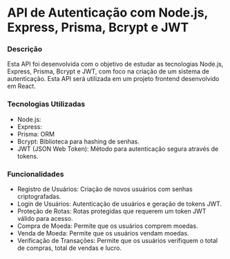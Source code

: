 # API de Autenticação com Node.js, Express, Prisma, Bcrypt e JWT
### Descrição
Esta API foi desenvolvida com o objetivo de estudar as tecnologias Node.js, Express, Prisma, Bcrypt e JWT, com foco na criação de um sistema de autenticação. Esta API será utilizada em um projeto frontend desenvolvido em React.

### Tecnologias Utilizadas
- Node.js:
- Express: 
- Prisma: ORM 
- Bcrypt: Biblioteca para hashing de senhas.
- JWT (JSON Web Token): Método para autenticação segura através de tokens.

### Funcionalidades
- Registro de Usuários: Criação de novos usuários com senhas criptografadas.
- Login de Usuários: Autenticação de usuários e geração de tokens JWT.
- Proteção de Rotas: Rotas protegidas que requerem um token JWT válido para acesso.
- Compra de Moeda: Permite que os usuários comprem moedas.
- Venda de Moeda: Permite que os usuários vendam moedas.
- Verificação de Transações: Permite que os usuários verifiquem o total de compras, total de vendas e lucro.
